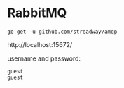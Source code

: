 # RabbitMQ

```
go get -u github.com/streadway/amqp
```

http://localhost:15672/

username and password:
```
guest
guest
```
